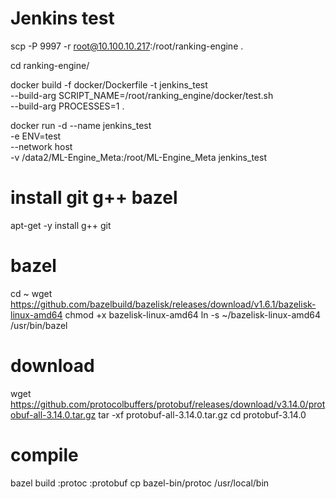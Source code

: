 
# Jenkins test
<!-- 拉代码 -->
scp -P 9997 -r root@10.100.10.217:/root/ranking-engine .
<!-- cd ranking-engine -->
cd ranking-engine/
<!-- docker build -->
docker build -f docker/Dockerfile -t jenkins_test \
--build-arg SCRIPT_NAME=/root/ranking_engine/docker/test.sh \
--build-arg PROCESSES=1 .

<!-- docker run -->
docker run -d --name jenkins_test \
-e ENV=test \
--network host \
-v /data2/ML-Engine_Meta:/root/ML-Engine_Meta jenkins_test

# install git g++ bazel
apt-get -y install g++ git

# bazel
cd ~
wget https://github.com/bazelbuild/bazelisk/releases/download/v1.6.1/bazelisk-linux-amd64
chmod +x bazelisk-linux-amd64
ln -s ~/bazelisk-linux-amd64 /usr/bin/bazel
<!-- to test run:  -->
<!-- bazel version -->

# download 
wget https://github.com/protocolbuffers/protobuf/releases/download/v3.14.0/protobuf-all-3.14.0.tar.gz
tar -xf protobuf-all-3.14.0.tar.gz
cd protobuf-3.14.0
# compile
bazel build :protoc :protobuf
cp bazel-bin/protoc /usr/local/bin



